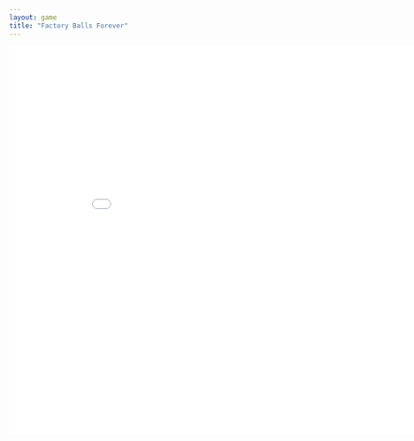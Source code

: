 ```yaml
---
layout: game
title: "Factory Balls Forever"
---
```

<embed src="src/" width="900" height="700" allowfullscreen>
